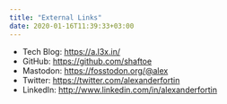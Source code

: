 ```yaml
---
title: "External Links"
date: 2020-01-16T11:39:33+03:00
---
```


- Tech Blog:  <https://a.l3x.in/>
- GitHub:     <https://github.com/shaftoe>
- Mastodon:   <https://fosstodon.org/@alex>
- Twitter:    <https://twitter.com/alexanderfortin>
- LinkedIn:   <http://www.linkedin.com/in/alexanderfortin>
